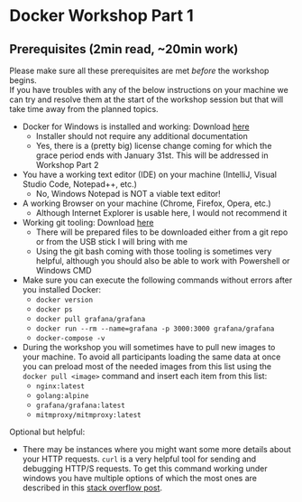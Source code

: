# Docker Workshop Part 1

## Prerequisites (2min read, ~20min work)

Please make sure all these prerequisites are met *before* the workshop begins. \
If you have troubles with any of the
below instructions on your machine we can try and resolve them at the start of the workshop session but that will take
time away from the planned topics.

* Docker for Windows is installed and working: Download [here](https://docs.docker.com/desktop/windows/release-notes/)
  * Installer should not require any additional documentation
  * Yes, there is a (pretty big) license change coming for which the grace period ends with January 31st. This will be
    addressed in Workshop Part 2
* You have a working text editor (IDE) on your machine (IntelliJ, Visual Studio Code, Notepad++, etc.)
  * No, Windows Notepad is NOT a viable text editor!
* A working Browser on your machine (Chrome, Firefox, Opera, etc.)
  * Although Internet Explorer is usable here, I would not recommend it
* Working git tooling: Download [here](https://git-scm.com/download/win)
  * There will be prepared files to be downloaded either from a git repo or from the USB stick I will bring with me
  * Using the git bash coming with those tooling is sometimes very helpful, although you should also be able to work
    with Powershell or Windows CMD
* Make sure you can execute the following commands without errors after you installed Docker:
  * `docker version`
  * `docker ps`
  * `docker pull grafana/grafana`
  * `docker run --rm --name=grafana -p 3000:3000 grafana/grafana`
  * `docker-compose -v`
* During the workshop you will sometimes have to pull new images to your machine. To avoid all participants loading the
  same data at once you can preload most of the needed images from this list using the `docker pull <image>` command and
  insert each item from this list:
  * `nginx:latest `
  * `golang:alpine`
  * `grafana/grafana:latest`
  * `mitmproxy/mitmproxy:latest`

Optional but helpful:

* There may be instances where you might want some more details about your HTTP requests.
  `curl` is a very helpful tool for sending and debugging HTTP/S requests. To get this command working under windows you
  have multiple options of which the most ones are described in
  this [stack overflow post](https://stackoverflow.com/questions/9507353/how-do-i-install-and-use-curl-on-windows).
